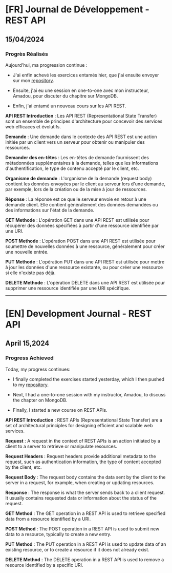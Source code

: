 # [FR] Journal de Développement - REST API

## 15/04/2024

### Progrès Réalisés

Aujourd'hui, ma progression continue :

- J'ai enfin achevé les exercices entamés hier, que j'ai ensuite envoyer sur mon [repository](https://github.com/Paul-Uchenna/Checkpoints/tree/main/chechpoint%20Backend/checkpoint3-%20Mongoose%20%26%20NodeJS%20VS%20MongoDB).

- Ensuite, j'ai eu une session en one-to-one avec mon instructeur, Amadou, pour discuter du chapitre sur MongoDB.

- Enfin, j'ai entamé un nouveau cours sur les API REST.

**API REST Introduction** :
Les API REST (Representational State Transfer) sont un ensemble de principes d'architecture pour concevoir des services web efficaces et évolutifs.

**Demande** :
Une demande dans le contexte des API REST est une action initiée par un client vers un serveur pour obtenir ou manipuler des ressources.

**Demander des en-têtes** :
Les en-têtes de demande fournissent des métadonnées supplémentaires à la demande, telles que les informations d'authentification, le type de contenu accepté par le client, etc.

**Organisme de demande** :
L'organisme de la demande (request body) contient les données envoyées par le client au serveur lors d'une demande, par exemple, lors de la création ou de la mise à jour de ressources.

**Réponse** :
La réponse est ce que le serveur envoie en retour à une demande client. Elle contient généralement des données demandées ou des informations sur l'état de la demande.

**GET Methode** :
L'opération GET dans une API REST est utilisée pour récupérer des données spécifiées à partir d'une ressource identifiée par une URI.

**POST Methode** :
L'opération POST dans une API REST est utilisée pour soumettre de nouvelles données à une ressource, généralement pour créer une nouvelle entrée.

**PUT Methode** :
L'opération PUT dans une API REST est utilisée pour mettre à jour les données d'une ressource existante, ou pour créer une ressource si elle n'existe pas déjà.

**DELETE Methode** :
L'opération DELETE dans une API REST est utilisée pour supprimer une ressource identifiée par une URI spécifique.

---

# [EN] Development Journal - REST API

## April 15,2024

### Progress Achieved

Today, my progress continues:

- I finally completed the exercises started yesterday, which I then pushed to my [repository](https://github.com/Paul-Uchenna/Checkpoints/tree/main/chechpoint%20Backend/checkpoint3-%20Mongoose%20%26%20NodeJS%20VS%20MongoDB).

- Next, I had a one-to-one session with my instructor, Amadou, to discuss the chapter on MongoDB.

- Finally, I started a new course on REST APIs.

**API REST Introduction** :
REST APIs (Representational State Transfer) are a set of architectural principles for designing efficient and scalable web services.

**Request** :
A request in the context of REST APIs is an action initiated by a client to a server to retrieve or manipulate resources.

**Request Headers** :
Request headers provide additional metadata to the request, such as authentication information, the type of content accepted by the client, etc.

**Request Body** :
The request body contains the data sent by the client to the server in a request, for example, when creating or updating resources.

**Response** :
The response is what the server sends back to a client request. It usually contains requested data or information about the status of the request.

**GET Method** :
The GET operation in a REST API is used to retrieve specified data from a resource identified by a URI.

**POST Method** :
The POST operation in a REST API is used to submit new data to a resource, typically to create a new entry.

**PUT Method** :
The PUT operation in a REST API is used to update data of an existing resource, or to create a resource if it does not already exist.

**DELETE Method** :
The DELETE operation in a REST API is used to remove a resource identified by a specific URI.
